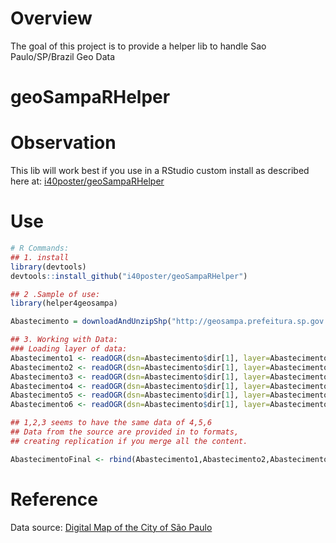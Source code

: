 # Overview
The goal of this project is to provide a helper lib to handle Sao Paulo/SP/Brazil Geo Data

# geoSampaRHelper

# Observation

This lib will work best if you use in a RStudio custom  install as described here at: [i40poster/geoSampaRHelper](https://github.com/i40poster/geoSampaRHelper)

# Use

```R
# R Commands:
## 1. install
library(devtools)
devtools::install_github("i40poster/geoSampaRHelper")

## 2 .Sample of use:
library(helper4geosampa)

Abastecimento = downloadAndUnzipShp("http://geosampa.prefeitura.sp.gov.br/PaginasPublicas/downloadArquivoOL.aspx?orig=DownloadCamadas&arq=03_Equipamentos%5C%5CAbastecimento%5C%5CShapefile%5C%5Cequipamento_abastecimento&arqTipo=Shapefile")

## 3. Working with Data:
### Loading layer of data:
Abastecimento1 <- readOGR(dsn=Abastecimento$dir[1], layer=Abastecimento$shapeclass[1])
Abastecimento2 <- readOGR(dsn=Abastecimento$dir[1], layer=Abastecimento$shapeclass[2])
Abastecimento3 <- readOGR(dsn=Abastecimento$dir[1], layer=Abastecimento$shapeclass[3])
Abastecimento4 <- readOGR(dsn=Abastecimento$dir[1], layer=Abastecimento$shapeclass[4])
Abastecimento5 <- readOGR(dsn=Abastecimento$dir[1], layer=Abastecimento$shapeclass[5])
Abastecimento6 <- readOGR(dsn=Abastecimento$dir[1], layer=Abastecimento$shapeclass[6])

## 1,2,3 seems to have the same data of 4,5,6
## Data from the source are provided in to formats,
## creating replication if you merge all the content.

AbastecimentoFinal <- rbind(Abastecimento1,Abastecimento2,Abastecimento3)


```

# Reference

Data source: [Digital Map of the City of São Paulo](http://geosampa.prefeitura.sp.gov.br/PaginasPublicas/_SBC.aspx)
